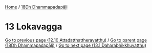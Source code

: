 
[Home](/) / [18Dh Dhammapadapāḷi](../18Dh.md)

# 13 Lokavagga


[Go to previous page (12.10 Attadatthattheravatthu)](12/12.10.md) / [Go to parent page (18Dh Dhammapadapāḷi)](0.md) / [Go to next page (13.1 Daharabhikkhuvatthu)](13/13.1.md)


